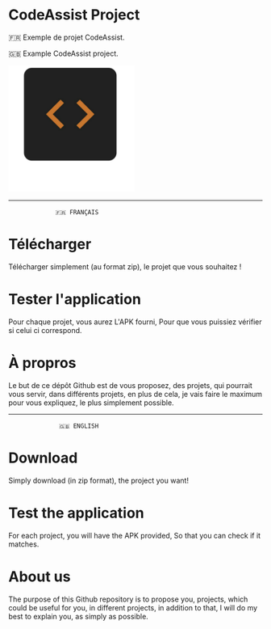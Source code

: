 # CodeAssist Project
🇫🇷 Exemple de projet CodeAssist. 

🇬🇧 Example CodeAssist project.

<img src="https://raw.githubusercontent.com/IDProjectFR/CodeAssist-Project/main/icon_CodeAssist.png" alt="CodeAssist" height="250" width="250" />

---

                 🇫🇷 FRANÇAIS

# Télécharger 

Télécharger simplement (au format zip), le projet que vous
souhaitez !

# Tester l'application

Pour chaque projet, vous aurez L'APK fourni,
Pour que vous puissiez vérifier si celui ci correspond.

# À propros

Le but de ce dépôt Github est de vous proposez,
des projets, qui pourrait vous servir,
dans différents projets, en plus de cela,
je vais faire le maximum pour vous expliquez,
le plus simplement possible. 

---
  
                  🇬🇧 ENGLISH

# Download 

Simply download (in zip format), 
the project you want!

# Test the application

For each project, you will have the APK provided,
So that you can check if it matches.

# About us

The purpose of this Github repository is to propose you,
projects, which could be useful for you,
in different projects, in addition to that,
I will do my best to explain you,
as simply as possible. 
